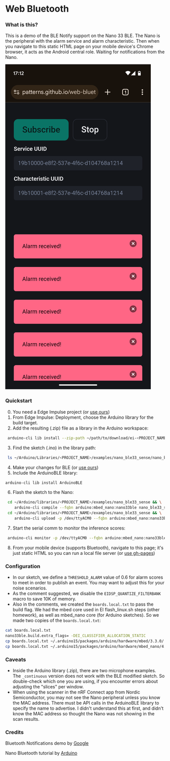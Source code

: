 # Web Bluetooth

### What is this?
This is a demo of the BLE Notify support on the Nano 33 BLE.
 The Nano is the peripheral with the alarm service and alarm characteristic.
 Then when you navigate to this static HTML page on your mobile device's Chrome browser, it acts as the Android central role. Waiting for notifications from the Nano.

![mobile page](screen-mobile.png)
 
### Quickstart
0. You need a Edge Impulse project (or [use ours](https://studio.edgeimpulse.com/public/699161/live))
1. From Edge Impulse: Deployment, choose the Arduino library for the build target.
2. Add the resulting (.zip) file as a library in the Arduino workspace:
```bash
 arduino-cli lib install --zip-path ~/path/to/download/ei-<PROJECT_NAME>.zip
```
3. Find the sketch (.ino) in the library path:
```bash
 ls ~/Arduino/Libraries/<PROJECT_NAME>/examples/nano_ble33_sense/nano_ble33_sense_microphone
```
4. Make your changes for BLE (or [use ours](https://github.com/patterns/certification/blob/28fe69ef87690d60916bce50de26ca7d3f8f3eb2/ace/eep564/proj/nano_ble33_sense_microphone.ino))
5. Include the ArduinoBLE library:
```bash
arduino-cli lib install ArduinoBLE
```
6. Flash the sketch to the Nano:
```bash
 cd ~/Arduino/libraries/<PROJECT_NAME>/examples/nano_ble33_sense && \
    arduino-cli compile --fqbn arduino:mbed_nano:nano33ble nano_ble33_sense_microphone
 cd ~/Arduino/libraries/<PROJECT_NAME>/examples/nano_ble33_sense && \
    arduino-cli upload -p /dev/ttyACM0 --fqbn arduino:mbed_nano:nano33ble nano_ble33_sense_microphone
```
7. Start the serial comm to monitor the inference scores:
```bash
 arduino-cli monitor -p /dev/ttyACM0 --fqbn arduino:mbed_nano:nano33ble
```
8. From your mobile device (supports Bluetooth), navigate to this page; it's just static HTML so you can run a local file server (or [use gh-pages](https://patterns.github.io/web-bluetooth/))


### Configuration
- In our sketch, we define a `THRESHOLD_ALARM` value of 0.6 for alarm scores to meet in order to publish an event. You may want to adjust this for your noise scenarios.
- As the comment suggested, we disable the `EIDSP_QUANTIZE_FILTERBANK` macro to save 10K of memory.
- Also in the comments, we created the `boards.local.txt` to pass the build flag. We had the mbed core used in EI flash_linux.sh steps (other homework), as well as mbed_nano core (for Arduino sketches). So we made two copies of the `boards.local.txt`:
```bash
cat boards.local.txt
nano33ble.build.extra_flags= -DEI_CLASSIFIER_ALLOCATION_STATIC
cp boards.local.txt ~/.arduino15/packages/arduino/hardware/mbed/3.3.0/
cp boards.local.txt ~/.arduino15/packages/arduino/hardware/mbed_nano/4.2.4/
```

### Caveats
- Inside the Arduino library (.zip), there are two microphone examples. The `_continuous` version does not work with the BLE modified sketch. So double-check which one you are using, if you encounter errors about adjusting the "slices" per window.
- When using the scanner in the nRF Connect app from Nordic Semiconductor, you may not see the Nano peripheral unless you know the MAC address. There must be API calls in the ArduinoBLE library to specify the name to advertise. I didn't understand this at first, and didn't know the MAC address so thought the Nano was not showing in the scan results.

### Credits
Bluetooth Notifications demo
 by [Google](https://github.com/project-idx/templates/tree/main/gemini)

Nano Bluetooth tutorial
 by [Arduino](https://docs.arduino.cc/tutorials/nano-33-ble-sense/ble-device-to-device/)
